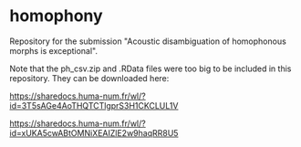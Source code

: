 # homophony
Repository for the submission "Acoustic disambiguation of homophonous morphs is exceptional".

Note that the ph_csv.zip and .RData files were too big to be included in this repository. They can be downloaded here:

https://sharedocs.huma-num.fr/wl/?id=3T5sAGe4AoTHQTCTlgprS3H1CKCLUL1V

https://sharedocs.huma-num.fr/wl/?id=xUKA5cwABtOMNiXEAIZlE2w9haqRR8U5
